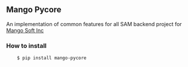 ## Mango Pycore

An implementation of common features for all SAM backend project for [Mango Soft Inc](http://www.mango-soft.com)

### How to install

```bash
    $ pip install mango-pycore
```